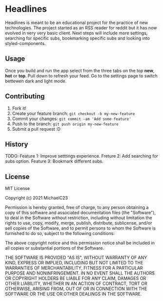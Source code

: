 # Headlines

Headlines is meant to be an educational project for the practice of new technologies. The project started as an RSS reader for reddit but it has now evolved in very very basic client. Next steps will include more settings, searching for specific subs, bookmarking specific subs and looking into styled-components.

## Usage

Once you build and run the app select from the three tabs on the top **new**, **hot** or **top**. Pull down to refresh your feed. Go to the settings page to switch bettewen dark and light mode.

## Contributing

1. Fork it!
2. Create your feature branch: `git checkout -b my-new-feature`
3. Commit your changes: `git commit -am 'Add some feature'`
4. Push to the branch: `git push origin my-new-feature`
5. Submit a pull request :D

## History

TODO:
Feature 1: Improve setttings experience.
Freture 2: Add searching for subs option.
Feature 3: Bookmark different subs.

## License

MIT License

Copyright (c) 2021 MichaelC23

Permission is hereby granted, free of charge, to any person obtaining a copy
of this software and associated documentation files (the "Software"), to deal
in the Software without restriction, including without limitation the rights
to use, copy, modify, merge, publish, distribute, sublicense, and/or sell
copies of the Software, and to permit persons to whom the Software is
furnished to do so, subject to the following conditions:

The above copyright notice and this permission notice shall be included in all
copies or substantial portions of the Software.

THE SOFTWARE IS PROVIDED "AS IS", WITHOUT WARRANTY OF ANY KIND, EXPRESS OR
IMPLIED, INCLUDING BUT NOT LIMITED TO THE WARRANTIES OF MERCHANTABILITY,
FITNESS FOR A PARTICULAR PURPOSE AND NONINFRINGEMENT. IN NO EVENT SHALL THE
AUTHORS OR COPYRIGHT HOLDERS BE LIABLE FOR ANY CLAIM, DAMAGES OR OTHER
LIABILITY, WHETHER IN AN ACTION OF CONTRACT, TORT OR OTHERWISE, ARISING FROM,
OUT OF OR IN CONNECTION WITH THE SOFTWARE OR THE USE OR OTHER DEALINGS IN THE
SOFTWARE.
